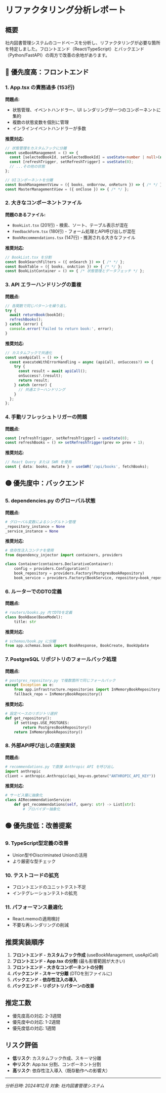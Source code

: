 # リファクタリング分析レポート

## 概要
社内図書管理システムのコードベースを分析し、リファクタリングが必要な箇所を特定しました。フロントエンド（React/TypeScript）とバックエンド（Python/FastAPI）の両方で改善の余地があります。

## 🔴 優先度高：フロントエンド

### 1. App.tsx の責務過多 (153行)
**問題点:**
- 状態管理、イベントハンドラー、UI レンダリングが一つのコンポーネントに集約
- 複数の状態変数を個別に管理
- インラインイベントハンドラーが多数

**推奨対応:**
```typescript
// 状態管理をカスタムフックに分離
const useBookManagement = () => {
  const [selectedBookId, setSelectedBookId] = useState<number | null>(null);
  const [refreshTrigger, setRefreshTrigger] = useState(0);
  // ...その他の状態
};

// UIコンポーネントを分離
const BookManagementView = ({ books, onBorrow, onReturn }) => { /* */ };
const MasterManagementView = ({ onClose }) => { /* */ };
```

### 2. 大きなコンポーネントファイル
**問題のあるファイル:**
- `BookList.tsx` (201行) - 検索、ソート、テーブル表示が混在
- `FeedbackForm.tsx` (180行) - フォーム処理とAPI呼び出しが混在
- `BookRecommendations.tsx` (147行) - 推測される大きなファイル

**推奨対応:**
```typescript
// BookList.tsx を分割
const BookSearchFilters = ({ onSearch }) => { /* */ };
const BookTable = ({ books, onAction }) => { /* */ };
const BookListContainer = () => { /* 状態管理とデータフェッチ */ };
```

### 3. API エラーハンドリングの重複
**問題点:**
```typescript
// 各関数で同じパターンを繰り返し
try {
  await returnBook(bookId);
  refreshBooks();
} catch (error) {
  console.error('Failed to return book:', error);
}
```

**推奨対応:**
```typescript
// カスタムフックで共通化
const useApiCall = () => {
  const executeWithErrorHandling = async (apiCall, onSuccess?) => {
    try {
      const result = await apiCall();
      onSuccess?.(result);
      return result;
    } catch (error) {
      // 共通エラーハンドリング
    }
  };
};
```

### 4. 手動リフレッシュトリガーの問題
**問題点:**
```typescript
const [refreshTrigger, setRefreshTrigger] = useState(0);
const refreshBooks = () => setRefreshTrigger(prev => prev + 1);
```

**推奨対応:**
```typescript
// React Query または SWR を使用
const { data: books, mutate } = useSWR('/api/books', fetchBooks);
```

## 🟡 優先度中：バックエンド

### 5. dependencies.py のグローバル状態
**問題点:**
```python
# グローバル変数によるシングルトン管理
_repository_instance = None
_service_instance = None
```

**推奨対応:**
```python
# 依存性注入コンテナを使用
from dependency_injector import containers, providers

class Container(containers.DeclarativeContainer):
    config = providers.Configuration()
    book_repository = providers.Factory(PostgresBookRepository)
    book_service = providers.Factory(BookService, repository=book_repository)
```

### 6. ルーターでのDTO定義
**問題点:**
```python
# routers/books.py 内でDTOを定義
class BookBase(BaseModel):
    title: str
```

**推奨対応:**
```python
# schemas/book.py に分離
from app.schemas.book import BookResponse, BookCreate, BookUpdate
```

### 7. PostgreSQL リポジトリのフォールバック処理
**問題点:**
```python
# postgres_repository.py で複数箇所で同じフォールバック
except Exception as e:
    from app.infrastructure.repositories import InMemoryBookRepository
    fallback_repo = InMemoryBookRepository()
```

**推奨対応:**
```python
# 設定ベースのリポジトリ選択
def get_repository():
    if settings.USE_POSTGRES:
        return PostgresBookRepository()
    return InMemoryBookRepository()
```

### 8. 外部API呼び出しの直接実装
**問題点:**
```python
# recommendations.py で直接 Anthropic API を呼び出し
import anthropic
client = anthropic.Anthropic(api_key=os.getenv("ANTHROPIC_API_KEY"))
```

**推奨対応:**
```python
# サービス層に抽象化
class AIRecommendationService:
    def get_recommendations(self, query: str) -> List[str]:
        # プロバイダー抽象化
```

## 🟢 優先度低：改善提案

### 9. TypeScript型定義の改善
- Union型やDiscriminated Unionの活用
- より厳密な型チェック

### 10. テストコードの拡充
- フロントエンドのユニットテスト不足
- インテグレーションテストの拡充

### 11. パフォーマンス最適化
- React.memoの適用検討
- 不要な再レンダリングの削減

## 推奨実装順序

1. **フロントエンド - カスタムフック作成** (useBookManagement, useApiCall)
2. **フロントエンド - App.tsx の分割** (最も影響範囲が大きい)
3. **フロントエンド - 大きなコンポーネントの分割**
4. **バックエンド - スキーマ分離** (DTOを別ファイルに)
5. **バックエンド - 依存性注入の導入**
6. **バックエンド - リポジトリパターンの改善**

## 推定工数
- 優先度高の対応: 2-3週間
- 優先度中の対応: 1-2週間
- 優先度低の対応: 1週間

## リスク評価
- **低リスク**: カスタムフック作成、スキーマ分離
- **中リスク**: App.tsx 分割、コンポーネント分割
- **高リスク**: 依存性注入導入（既存動作への影響大）

---
*分析日時: 2024年12月*
*対象: 社内図書管理システム*